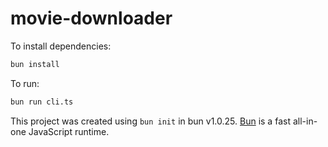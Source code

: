 # movie-downloader

To install dependencies:

```bash
bun install
```

To run:

```bash
bun run cli.ts
```

This project was created using `bun init` in bun v1.0.25. [Bun](https://bun.sh) is a fast all-in-one JavaScript runtime.
